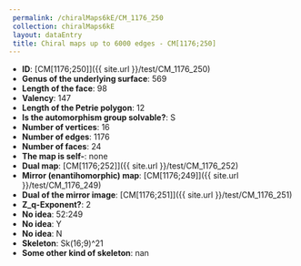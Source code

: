 ```yaml
--- 
 permalink: /chiralMaps6kE/CM_1176_250 
 collection: chiralMaps6kE
 layout: dataEntry
 title: Chiral maps up to 6000 edges - CM[1176;250]
---
```


- **ID**: [CM[1176;250]]({{ site.url }}/test/CM_1176_250)
- **Genus of the underlying surface**: 569
- **Length of the face**: 98
- **Valency**: 147
- **Length of the Petrie polygon**: 12
- **Is the automorphism group solvable?**: S
- **Number of vertices**: 16
- **Number of edges**: 1176
- **Number of faces**: 24
- **The map is self-**: none
- **Dual map**: [CM[1176;252]]({{ site.url }}/test/CM_1176_252)
- **Mirror (enantihomorphic) map**: [CM[1176;249]]({{ site.url }}/test/CM_1176_249)
- **Dual of the mirror image**: [CM[1176;251]]({{ site.url }}/test/CM_1176_251)
- **Z_q-Exponent?**: 2
- **No idea**:  52:249
- **No idea**: Y
- **No idea**: N
- **Skeleton**: Sk(16;9)^21
- **Some other kind of skeleton**: nan
